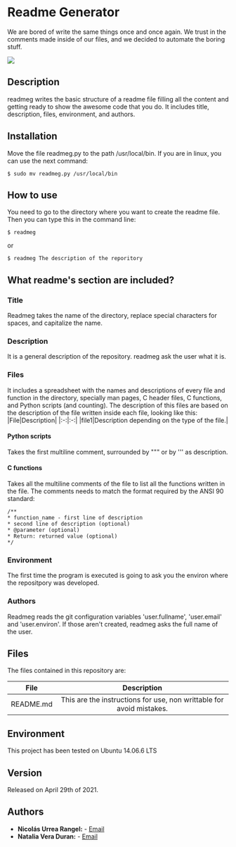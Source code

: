 # Readme Generator
We are bored of write the same things once and once again. We trust in the comments made inside of our files, and we decided to automate the boring stuff. 

![](https://miro.medium.com/max/500/1*TKt92huSBbSnbRNuAVTx_A.jpeg)

## Description
readmeg writes the basic structure of a readme file filling all the content and getting ready to show the awesome code that you do. 
It includes title, description, files, environment, and authors. 

## Installation
Move the file readmeg.py to the path /usr/local/bin. If you are in linux, you can use the next command:
```
$ sudo mv readmeg.py /usr/local/bin
```
## How to use
You need to go to the directory where you want to create the readme file. Then you can type this in the command line:
```
$ readmeg
```
or
```
$ readmeg The description of the reporitory
```

## What readme's section are included?
### Title
Readmeg takes the name of the directory, replace special characters for spaces, and capitalize the name.
### Description
It is a general description of the repository. readmeg ask the user what it is.
### Files
It includes a spreadsheet with the names and descriptions of every file and function in the directory, specially man pages, C header files, C functions, and Python scripts (and counting). The description of this files are based on the description of the file written inside each file, looking like this:
|File|Description|
|:-:|:-:|
|file1|Description depending on the type of the file.|
#### Python scripts
Takes the first multiline comment, surrounded by """ or by ''' as description.

#### C functions
Takes all the multiline comments of the file to list all the functions written in the file. The comments needs to match the format required by the ANSI 90 standard:
```
/**
* function_name - first line of description
* second line of description (optional)
* @parameter (optional)
* Return: returned value (optional)
*/
```
### Environment
The first time the program is executed is going to ask you the environ where the repositpory was developed.

### Authors
Readmeg reads the git configuration variables 'user.fullname', 'user.email' and 'user.environ'. If those aren't created, readmeg asks the full name of the user.

## Files
The files contained in this repository are:

|File|Description|
|:-:|:-:|
|README.md| This are the instructions for use, non writtable for avoid mistakes.|

## Environment
This project has been tested on Ubuntu 14.06.6 LTS
## Version
Released on April 29th of 2021.

## Authors
* **Nicolás Urrea Rangel:** - [Email](nico15935746@gmail.com)
* **Natalia Vera Duran:** - [Email](naveduran@gmail.com)
